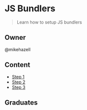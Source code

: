 # JS Bundlers

> Learn how to setup JS bundlers

## Owner

@mikehazell

## Content

- [Step 1](step1/)
- [Step 2](step2/)
- [Step 3](step3/)

## Graduates

